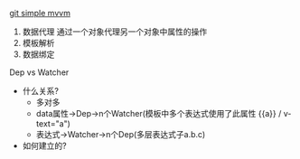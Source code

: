 [git simple mvvm](https://github.com/DMQ/mvvm)

1. 数据代理
通过一个对象代理另一个对象中属性的操作
2. 模板解析
3. 数据绑定

Dep vs Watcher
- 什么关系?
  - 多对多
  - data属性->Dep->n个Watcher(模板中多个表达式使用了此属性 {{a}} / v-text="a")
  - 表达式->Watcher->n个Dep(多层表达式子a.b.c)
- 如何建立的?